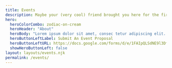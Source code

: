 ```yaml
---
title: Events
description: Maybe your (very cool) friend brought you here for the first time. Or maybe you’ve been to every DC Design Week. Either way, we’re thrilled to have you.
hero:
  heroColorCombo: zodiac-on-cream
  heroHeader: "About"
  heroBody: "Lorem ipsum dolor sit amet, consec tetur adipiscing elit. Vivamus et quam finibus, auctor arcu eu, consectetur erat. Mauris vitae arcu quis nunc varius."
  heroButtonLeftLabel: Submit An Event Proposal
  heroButtonLeftURL: https://docs.google.com/forms/d/e/1FAIpQLSdNE9l3Df58coVJBav1ibV3LGiQZhsiAs9pf0-RcEZO0IQv7Q/viewform
  showHeroButtonLeft: false
layout: layouts/events.njk
permalink: /events/
---
```

